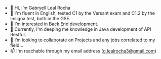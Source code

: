 - 👋 Hi, I’m Gabryell Leal Rocha
- 🥇 I'm fluent in English, tested C1 by the Versant exam and C1.2 by the Insigna test, both in the GSE.
- 👀 I’m interested in Back End development.
- 🌱 Currently, I'm deeping me knowledge in Java development of API Restful.
- 💞️ I’m looking to collaborate on Projects and any jobs correlated to my field...
- 📫 I'm reachable through my email address (g.lealrocha3@gmail.com)

<!---
lealgabryell/lealgabryell is a ✨ special ✨ repository because its `README.md` (this file) appears on your GitHub profile.
You can click the Preview link to take a look at your changes.
--->
